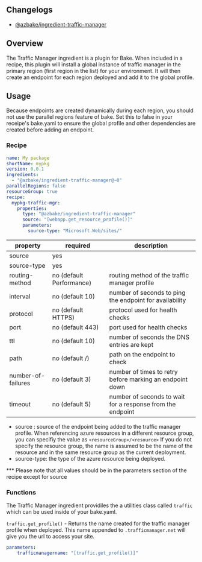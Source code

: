 ## Changelogs
* [@azbake/ingredient-traffic-manager](./CHANGELOG.md)

## Overview

The Traffic Manager ingredient is a plugin for Bake.  When included in a recipe, this plugin will install a global instance of traffic manager in the primary region (first region in the list) for your environment.  It will then create an endpoint for each region deployed and add it to the global profile.

## Usage

Because endpoints are created dynamically during each region, you should not use the parallel regions feature of bake.  Set this to false in your receipe's bake.yaml to ensure the global profile and other dependencies are created before adding an endpoint.

### Recipe
```yaml
name: My package
shortName: mypkg
version: 0.0.1
ingredients:
  - "@azbake/ingredient-traffic-manager@~0"
parallelRegions: false
resourceGroup: true
recipe:
  mypkg-traffic-mgr:
    properties:
      type: "@azbake/ingredient-traffic-manager"
      source: "[webapp.get_resource_profile()]"
      parameters:
        source-type: "Microsoft.Web/sites/"
```


| property|required|description|
|---------|--------|-----------|
|source|yes||the source of the endpoint being created|
|source-type|yes||the type of the azure resource used for the endpoint|
|routing-method|no (default Performance)|routing method of the traffic manager profile|
|interval|no (default 10)|number of seconds to ping the endpoint for availability|
|protocol|no (default HTTPS)|protocol used for health checks|
|port|no (default 443)|port used for health checks|
|ttl|no (default 10)|number of seconds the DNS entries are kept|
|path|no (default /)|path on the endpoint to check|
|number-of-failures|no (default 3)|number of times to retry before marking an endpoint down|
|timeout|no (default 5)|number of seconds to wait for a response from the endpoint|

- source : source of the endpoint being added to the traffic manager profile.  When referencing azure resources in a different resource group, you can specifiy the value as ``<resourceGroup>/<resource>``  If you do not specify the resource group, the name is assumed to be the name of the resource and in the same resource group as the current deployment.
- source-type: the type of the azure resource being deployed.

*** Please note that all values should be in the parameters section of the recipe except for source

### Functions

The Traffic Manager ingredient providiles the a utilities class called ``traffic`` which can be used inside of your bake.yaml.

``traffic.get_profile()`` - Returns the name created for the traffic manager profile when deployed.  This name appended to ``.trafficmanager.net`` will give you the url to access your site.

```yaml
parameters:
    trafficmanagername: "[traffic.get_profile()]"
```



